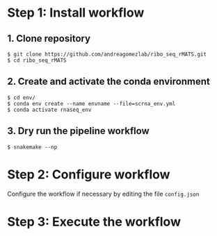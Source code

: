 
# Step 1: Install workflow

## 1. Clone repository
```shell
$ git clone https://github.com/andreagomezlab/ribo_seq_rMATS.git
$ cd ribo_seq_rMATS
```

## 2. Create and activate the conda environment
```shell
$ cd env/
$ conda env create --name envname --file=scrna_env.yml 
$ conda activate rnaseq_env
```

## 3. Dry run the pipeline workflow
```shell
$ snakemake --np
```

# Step 2: Configure workflow

Configure the workflow if necessary by editing the file <code>config.json</code>


# Step 3: Execute the workflow